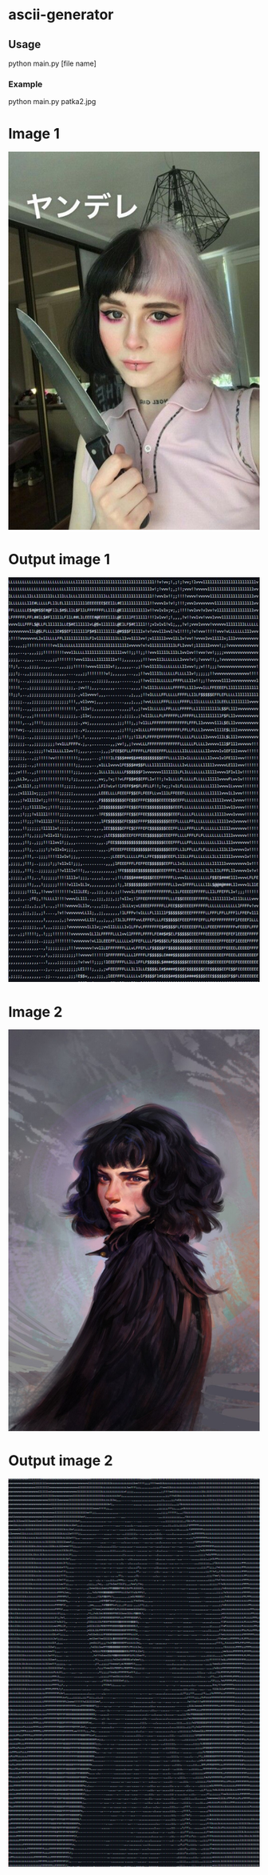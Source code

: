 # ascii-generator

## Usage
python main.py [file name]

### Example
python main.py patka2.jpg

# Image 1
![cbnielb normalna](/patka2.jpg)


# Output image 1
![cbnielb ascii](/patkaresult.jpg)

# Image 2
![anime photka normalna](/test.jpg)


# Output image 2
![anime photka ascii](/testresult.png)

